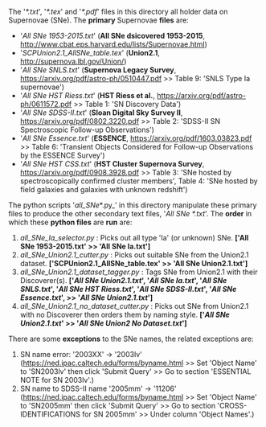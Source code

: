 The '_\*.txt_', '_\*.tex_' and '_\*.pdf_' files in this directory all holder data on
Supernovae (SNe). The **primary** Supernovae **files** are:
 - '*All SNe 1953-2015.txt*' (**All SNe dsicovered 1953-2015**,
                              http://www.cbat.eps.harvard.edu/lists/Supernovae.html)
 - '*SCPUnion2.1_AllSNe_table.tex*' (**Union2.1**,
                                     http://supernova.lbl.gov/Union/)
 - '*All SNe SNLS.txt*' (**Supernova Legacy Survey**,
                         https://arxiv.org/pdf/astro-ph/0510447.pdf
                           \>> Table 9: 'SNLS Type Ia supernovae')
 - '*All SNe HST Riess.txt*' (**HST Riess et al.**,
                              https://arxiv.org/pdf/astro-ph/0611572.pdf
                                \>> Table 1: 'SN Discovery Data')
 - '*All SNe SDSS-II.txt*' (**Sloan Digital Sky Survey II**,
                            https://arxiv.org/pdf/0802.3220.pdf
                              \>> Table 2: 'SDSS-II SN Spectroscopic Follow-up
                                            Observations')
 - '*All SNe Essence.txt*' (**ESSENCE**,
                            https://arxiv.org/pdf/1603.03823.pdf
                              \>> Table 6: 'Transient Objects Considered for
                                            Follow-up Observations by the
                                            ESSENCE Survey')
 - '*All SNe HST CSS.txt*' (**HST Cluster Supernova Survey**,
                            https://arxiv.org/pdf/0908.3928.pdf
                              \>> Table 3: 'SNe hosted by spectroscopically
                                            confirmed cluster members',
                                  Table 4: 'SNe hosted by field galaxies and
                                            galaxies with unknown redshift')


The python scripts '_all_SNe_\*.py_' in this directory manipulate these primary
files to produce the other secondary text files, '_All SNe \*.txt_'. The **order** in
which these **python files** are **run** are:

 1. *all_SNe_Ia_selector.py* : Picks out all type 'Ia' (or unknown) SNe.
                             **['All SNe 1953-2015.txt'
                               \>> 'All SNe Ia.txt']**
 2. *all_SNe_Union2.1_cutter.py* : Picks out suitable SNe from the Union2.1
                                 dataset.
                                 **['SCPUnion2.1_AllSNe_table.tex'
                                   \>> 'All SNe Union2.1.txt']**
 3. *all_SNe_Union2.1_dataset_tagger.py* : Tags SNe from Union2.1 with their
                                           Discoverer(s).
                                           **['*All SNe Union2.1.txt*',
                                              '*All SNe Ia.txt*',
                                              '*All SNe SNLS.txt*',
                                              '*All SNe HST Riess.txt*',
                                              '*All SNe SDSS-II.txt*',
                                              '*All SNe Essence.txt*',
                                             \>> '*All SNe Union2.1.txt*']**
 4. *all_SNe_Union2.1_no_dataset_cutter.py* : Picks out SNe from Union2.1 with no
                                            Discoverer then orders them by
                                            naming style.
                                            **['*All SNe Union2.1.txt*'
                                              \>> '*All SNe Union2 No Dataset.txt*']**


There are some **exceptions** to the SNe names, the related exceptions are:
 1. SN name error: '2003XX' -> '2003lv' (https://ned.ipac.caltech.edu/forms/byname.html
                                           \>> Set 'Object Name' to 'SN2003lv'
                                               then click 'Submit Query'
                                           \>> Go to section 'ESSENTIAL NOTE for
                                               SN 2003lv'.)
 2. SN name to SDSS-II name '2005mm' -> '11206' (https://ned.ipac.caltech.edu/forms/byname.html
                                                   \>> Set 'Object Name' to
                                                       'SN2005mm' then click
                                                       'Submit Query'
                                                   \>> Go to section
                                                       'CROSS-IDENTIFICATIONS
                                                       for SN 2005mm'
                                                   \>> Under column 'Object
                                                       Names'.)
